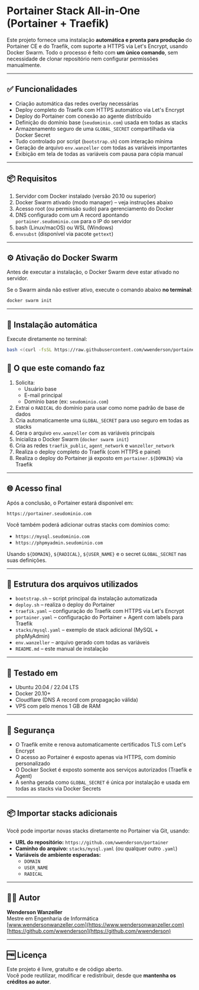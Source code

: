 # Portainer Stack All-in-One (Portainer + Traefik)

Este projeto fornece uma instalação **automática e pronta para produção** do Portainer CE e do Traefik, com suporte a HTTPS via Let's Encrypt, usando Docker Swarm. Todo o processo é feito com **um único comando**, sem necessidade de clonar repositório nem configurar permissões manualmente.

---

## ✅ Funcionalidades

- Criação automática das redes overlay necessárias
- Deploy completo do Traefik com HTTPS automático via Let's Encrypt
- Deploy do Portainer com conexão ao agente distribuído
- Definição do domínio base (`seudominio.com`) usada em todas as stacks
- Armazenamento seguro de uma `GLOBAL_SECRET` compartilhada via Docker Secret
- Tudo controlado por script (`bootstrap.sh`) com interação mínima
- Geração de arquivo `env.wanzeller` com todas as variáveis importantes
- Exibição em tela de todas as variáveis com pausa para cópia manual

---

## 📦 Requisitos

1. Servidor com Docker instalado (versão 20.10 ou superior)
2. Docker Swarm ativado (modo manager) – veja instruções abaixo
3. Acesso root (ou permissão sudo) para gerenciamento do Docker
4. DNS configurado com um A record apontando `portainer.seudominio.com` para o IP do servidor
5. bash (Linux/macOS) ou WSL (Windows)
6. `envsubst` (disponível via pacote `gettext`)

---

## ⚙️ Ativação do Docker Swarm

Antes de executar a instalação, o Docker Swarm deve estar ativado no servidor.

Se o Swarm ainda não estiver ativo, execute o comando abaixo **no terminal**:

```bash
docker swarm init
```

---

## 🚀 Instalação automática

Execute diretamente no terminal:

```bash
bash <(curl -fsSL https://raw.githubusercontent.com/wwenderson/portainer/main/bootstrap.sh)
```

## 🧭 O que este comando faz

1. Solicita:
   - Usuário base
   - E-mail principal
   - Domínio base (ex: `seudominio.com`)
2. Extrai o `RADICAL` do domínio para usar como nome padrão de base de dados
3. Cria automaticamente uma `GLOBAL_SECRET` para uso seguro em todas as stacks
4. Gera o arquivo `env.wanzeller` com as variáveis principais
5. Inicializa o Docker Swarm (`docker swarm init`)
6. Cria as redes `traefik_public`, `agent_network` e `wanzeller_network`
7. Realiza o deploy completo do Traefik (com HTTPS e painel)
8. Realiza o deploy do Portainer já exposto em `portainer.${DOMAIN}` via Traefik

---

## 🌐 Acesso final

Após a conclusão, o Portainer estará disponível em:

```
https://portainer.seudominio.com
```

Você também poderá adicionar outras stacks com domínios como:

- `https://mysql.seudominio.com`
- `https://phpmyadmin.seudominio.com`

Usando `${DOMAIN}`, `${RADICAL}`, `${USER_NAME}` e o secret `GLOBAL_SECRET` nas suas definições.

---

## 📁 Estrutura dos arquivos utilizados

- `bootstrap.sh` – script principal da instalação automatizada
- `deploy.sh` – realiza o deploy do Portainer
- `traefik.yaml` – configuração do Traefik com HTTPS via Let's Encrypt
- `portainer.yaml` – configuração do Portainer + Agent com labels para Traefik
- `stacks/mysql.yaml` – exemplo de stack adicional (MySQL + phpMyAdmin)
- `env.wanzeller` – arquivo gerado com todas as variáveis
- `README.md` – este manual de instalação

---

## 🧪 Testado em

- Ubuntu 20.04 / 22.04 LTS
- Docker 20.10+
- Cloudflare (DNS A record com propagação válida)
- VPS com pelo menos 1 GB de RAM

---

## 🔐 Segurança

- O Traefik emite e renova automaticamente certificados TLS com Let's Encrypt
- O acesso ao Portainer é exposto apenas via HTTPS, com domínio personalizado
- O Docker Socket é exposto somente aos serviços autorizados (Traefik e Agent)
- A senha gerada como `GLOBAL_SECRET` é única por instalação e usada em todas as stacks via Docker Secrets

---

## 📦 Importar stacks adicionais

Você pode importar novas stacks diretamente no Portainer via Git, usando:

- **URL do repositório:** `https://github.com/wwenderson/portainer`
- **Caminho do arquivo:** `stacks/mysql.yaml` (ou qualquer outro `.yaml`)
- **Variáveis de ambiente esperadas:**
  - `DOMAIN`
  - `USER_NAME`
  - `RADICAL`

---

## 👨‍💻 Autor

**Wenderson Wanzeller**  
Mestre em Engenharia de Informática  
[www.wendersonwanzeller.com](https://www.wendersonwanzeller.com)  
[https://github.com/wwenderson](https://github.com/wwenderson)

---

## 🆓 Licença

Este projeto é livre, gratuito e de código aberto.  
Você pode reutilizar, modificar e redistribuir, desde que **mantenha os créditos ao autor**.
